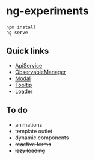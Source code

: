 # ng-experiments

```
npm install
ng serve
```

## Quick links
- [ApiService](src/app/core/api.service.ts)
- [ObservableManager](src/app/core/utils/observableManager.ts)
- [Modal](src/app/shared/modal)
- [Tooltip](src/app/shared/tooltip)
- [Loader](src/app/shared/loader)

## To do
- animations
- template outlet
- ~~dynamic components~~
- ~~reactive forms~~
- ~~lazy loading~~
